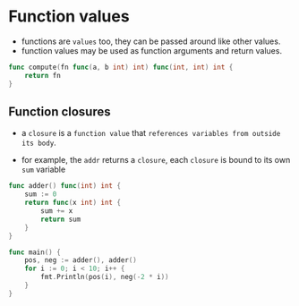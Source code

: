 # Function values

- functions are `values` too, they can be passed around like other values.
- function values may be used as function arguments and return values.

```go
func compute(fn func(a, b int) int) func(int, int) int {
	return fn
}
```

## Function closures

- a `closure` is a `function value` that `references variables from outside its body`.

- for example, the `addr` returns a `closure`, each `closure` is bound to its own `sum` variable

```go
func adder() func(int) int {
    sum := 0
    return func(x int) int {
        sum += x
        return sum
    }
}

func main() {
    pos, neg := adder(), adder()
    for i := 0; i < 10; i++ {
        fmt.Println(pos(i), neg(-2 * i))
    }
}
```
